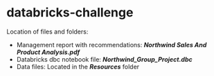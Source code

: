 # databricks-challenge

Location of files and folders:
- Management report with recommendations: ***Northwind Sales And Product Analysis.pdf***
- Databricks dbc notebook file: ***Northwind_Group_Project.dbc***
- Data files: Located in the ***Resources*** folder
